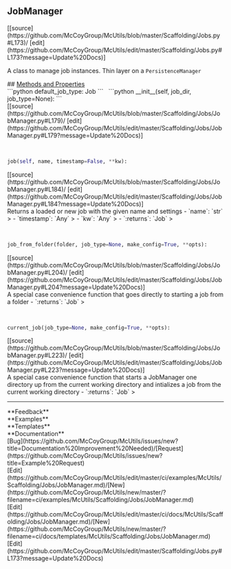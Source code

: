 ## <a id="McUtils.Scaffolding.Jobs.JobManager">JobManager</a> 

<div class="docs-source-link" markdown="1">
[[source](https://github.com/McCoyGroup/McUtils/blob/master/Scaffolding/Jobs.py#L173)/
[edit](https://github.com/McCoyGroup/McUtils/edit/master/Scaffolding/Jobs.py#L173?message=Update%20Docs)]
</div>

A class to manage job instances.
Thin layer on a `PersistenceManager`







<div class="collapsible-section">
 <div class="collapsible-section collapsible-section-header" markdown="1">
## <a class="collapse-link" data-toggle="collapse" href="#methods" markdown="1"> Methods and Properties</a> <a class="float-right" data-toggle="collapse" href="#methods"><i class="fa fa-chevron-down"></i></a>
 </div>
 <div class="collapsible-section collapsible-section-body collapse show" id="methods" markdown="1">
 ```python
default_job_type: Job
```
<a id="McUtils.Scaffolding.Jobs.JobManager.__init__" class="docs-object-method">&nbsp;</a> 
```python
__init__(self, job_dir, job_type=None): 
```
<div class="docs-source-link" markdown="1">
[[source](https://github.com/McCoyGroup/McUtils/blob/master/Scaffolding/Jobs/JobManager.py#L179)/
[edit](https://github.com/McCoyGroup/McUtils/edit/master/Scaffolding/Jobs/JobManager.py#L179?message=Update%20Docs)]
</div>


<a id="McUtils.Scaffolding.Jobs.JobManager.job" class="docs-object-method">&nbsp;</a> 
```python
job(self, name, timestamp=False, **kw): 
```
<div class="docs-source-link" markdown="1">
[[source](https://github.com/McCoyGroup/McUtils/blob/master/Scaffolding/Jobs/JobManager.py#L184)/
[edit](https://github.com/McCoyGroup/McUtils/edit/master/Scaffolding/Jobs/JobManager.py#L184?message=Update%20Docs)]
</div>
Returns a loaded or new job with the given name and settings
  - `name`: `str`
    > 
  - `timestamp`: `Any`
    > 
  - `kw`: `Any`
    > 
  - `:returns`: `Job`
    >


<a id="McUtils.Scaffolding.Jobs.JobManager.job_from_folder" class="docs-object-method">&nbsp;</a> 
```python
job_from_folder(folder, job_type=None, make_config=True, **opts): 
```
<div class="docs-source-link" markdown="1">
[[source](https://github.com/McCoyGroup/McUtils/blob/master/Scaffolding/Jobs/JobManager.py#L204)/
[edit](https://github.com/McCoyGroup/McUtils/edit/master/Scaffolding/Jobs/JobManager.py#L204?message=Update%20Docs)]
</div>
A special case convenience function that goes
directly to starting a job from a folder
  - `:returns`: `Job`
    >


<a id="McUtils.Scaffolding.Jobs.JobManager.current_job" class="docs-object-method">&nbsp;</a> 
```python
current_job(job_type=None, make_config=True, **opts): 
```
<div class="docs-source-link" markdown="1">
[[source](https://github.com/McCoyGroup/McUtils/blob/master/Scaffolding/Jobs/JobManager.py#L223)/
[edit](https://github.com/McCoyGroup/McUtils/edit/master/Scaffolding/Jobs/JobManager.py#L223?message=Update%20Docs)]
</div>
A special case convenience function that starts a
JobManager one directory up from the current
working directory and intializes a job from the
current working directory
  - `:returns`: `Job`
    >
 </div>
</div>












---


<div markdown="1" class="text-secondary">
<div class="container">
  <div class="row">
   <div class="col" markdown="1">
**Feedback**   
</div>
   <div class="col" markdown="1">
**Examples**   
</div>
   <div class="col" markdown="1">
**Templates**   
</div>
   <div class="col" markdown="1">
**Documentation**   
</div>
   <div class="col" markdown="1">
   
</div>
   <div class="col" markdown="1">
   
</div>
   <div class="col" markdown="1">
   
</div>
</div>
  <div class="row">
   <div class="col" markdown="1">
[Bug](https://github.com/McCoyGroup/McUtils/issues/new?title=Documentation%20Improvement%20Needed)/[Request](https://github.com/McCoyGroup/McUtils/issues/new?title=Example%20Request)   
</div>
   <div class="col" markdown="1">
[Edit](https://github.com/McCoyGroup/McUtils/edit/master/ci/examples/McUtils/Scaffolding/Jobs/JobManager.md)/[New](https://github.com/McCoyGroup/McUtils/new/master/?filename=ci/examples/McUtils/Scaffolding/Jobs/JobManager.md)   
</div>
   <div class="col" markdown="1">
[Edit](https://github.com/McCoyGroup/McUtils/edit/master/ci/docs/McUtils/Scaffolding/Jobs/JobManager.md)/[New](https://github.com/McCoyGroup/McUtils/new/master/?filename=ci/docs/templates/McUtils/Scaffolding/Jobs/JobManager.md)   
</div>
   <div class="col" markdown="1">
[Edit](https://github.com/McCoyGroup/McUtils/edit/master/Scaffolding/Jobs.py#L173?message=Update%20Docs)   
</div>
   <div class="col" markdown="1">
   
</div>
   <div class="col" markdown="1">
   
</div>
   <div class="col" markdown="1">
   
</div>
</div>
</div>
</div>